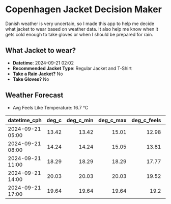 
# Copenhagen Jacket Decision Maker

Danish weather is very uncertain, so I made this app to help me decide what jacket to wear based on weather data. 
It also help me know when it gets cold enough to take gloves or when I should be prepared for rain.

## What Jacket to wear?

- **Datetime**: 2024-09-21 02:02
- **Recommended Jacket Type**: Regular Jacket and T-Shirt
- **Take a Rain Jacket?** No
- **Take Gloves?** No

## Weather Forecast
- Avg Feels Like Temperature: 16.7 °C

| datetime_cph     |   deg_c |   deg_c_min |   deg_c_max |   deg_c_feels | weather   | wind   | rain   |
|:-----------------|--------:|------------:|------------:|--------------:|:----------|:-------|:-------|
| 2024-09-21 05:00 |   13.42 |       13.42 |       15.01 |         12.98 | Clouds    | Low    | None   |
| 2024-09-21 08:00 |   14.24 |       14.24 |       15.05 |         13.81 | Clouds    | Low    | None   |
| 2024-09-21 11:00 |   18.29 |       18.29 |       18.29 |         17.77 | Clouds    | Low    | None   |
| 2024-09-21 14:00 |   20.03 |       20.03 |       20.03 |         19.52 | Clouds    | Low    | None   |
| 2024-09-21 17:00 |   19.64 |       19.64 |       19.64 |         19.2  | Clouds    | Low    | None   |
        